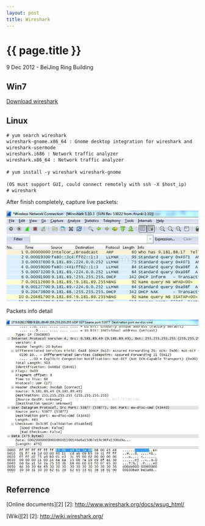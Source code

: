 ```yaml
---
layout: post
title: Wireshark
---
```


{{ page.title }}
================

<p class="meta">9 Dec 2012 - BeiJing Ring Building</p>

## Win7

[Download wireshark][1]

[1]:  http://www.wireshark.org/download.html

## Linux

    # yum search wireshark
    wireshark-gnome.x86_64 : Gnome desktop integration for wireshark and wireshark-usermode
    wireshark.i686 : Network traffic analyzer
    wireshark.x86_64 : Network traffic analyzer

    # yum install -y wireshark wireshark-gnome

    (OS must support GUI, could connect remotely with ssh -X $host_ip)
    # wireshark

After finish completely, capture live packets:

[![wireshark2](/images/tech/wireshark2.jpg)](/images/tech/wireshark2.jpg)

Packets info detail

[![wireshark3](/images/tech/wireshark3.jpg)](/images/tech/wireshark3.jpg)

## Referrence

[Online documents][2]
[2]:  http://www.wireshark.org/docs/wsug_html/

[Wiki][2]
[2]:  http://wiki.wireshark.org/

